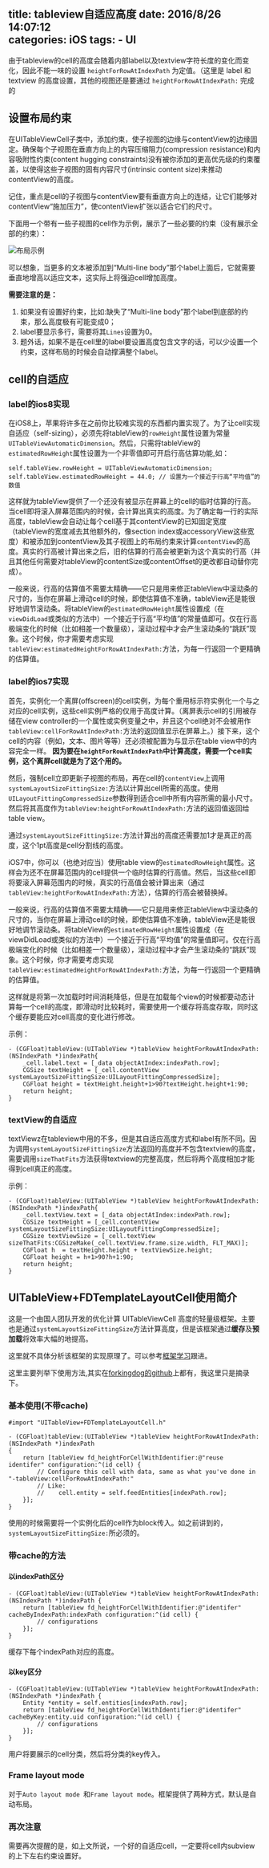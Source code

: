 title: tableview自适应高度
date: 2016/8/26 14:07:12  
categories: iOS 
tags: 
	- UI
---

由于tableview的cell的高度会随着内部label以及textview字符长度的变化而变化，因此不能一味的设置 `heightForRowAtIndexPath` 为定值。（这里是 label 和 textview 的高度设置，其他的视图还是要通过 `heightForRowAtIndexPath:` 完成的

<!--more-->

## 设置布局约束
在UITableViewCell子类中，添加约束，使子视图的边缘与contentView的边缘固定。确保每个子视图在垂直方向上的内容压缩阻力(compression resistance)和内容吸附性约束(content hugging constraints)没有被你添加的更高优先级的约束覆盖，以使得这些子视图的固有内容尺寸(intrinsic content size)来推动contentView的高度。

记住，重点是cell的子视图与contentView要有垂直方向上的连结，让它们能够对contentView“施加压力”，使contentView扩张以适合它们的尺寸。

下面用一个带有一些子视图的cell作为示例，展示了一些必要的约束（没有展示全部的约束）：

![布局示例](https://github.com/zhang759740844/MyImgs/blob/master/MyBlog/tableviewautolayout1.png?raw=true)

可以想象，当更多的文本被添加到“Multi-line body”那个label上面后，它就需要垂直地增高以适应文本，这实际上将强迫cell增加高度。

**需要注意的是：**
1. 如果没有设置好约束，比如:缺失了“Multi-line body”那个label到底部的约束，那么高度极有可能变成0；
2. label要显示多行，需要将其`Lines`设置为0。
3. 题外话，如果不是在cell里的label要设置高度包含文字的话，可以少设置一个约束，这样布局的时候会自动撑满整个label。

## cell的自适应
### label的ios8实现
在iOS8上，苹果将许多在之前你比较难实现的东西都内置实现了。为了让cell实现自适应（self-sizing），必须先将tableView的`rowHeight`属性设置为常量`UITableViewAutomaticDimension`。然后，只需将tableView的`estimatedRowHeight`属性设置为一个非零值即可开启行高估算功能,如：
```objc
self.tableView.rowHeight = UITableViewAutomaticDimension;
self.tableView.estimatedRowHeight = 44.0; // 设置为一个接近于行高“平均值”的数值
```

这样就为tableView提供了一个还没有被显示在屏幕上的cell的临时估算的行高。当cell即将滚入屏幕范围内的时候，会计算出真实的高度。为了确定每一行的实际高度，tableView会自动让每个cell基于其contentView的已知固定宽度（tableView的宽度减去其他额外的，像section index或accessoryView这些宽度）和被添加到contentView及其子视图上的布局约束来计算`contentView`的高度。真实的行高被计算出来之后，旧的估算的行高会被更新为这个真实的行高（并且其他任何需要对tableView的contentSize或contentOffset的更改都自动替你完成）。

一般来说，行高的估算值不需要太精确——它只是用来修正tableView中滚动条的尺寸的，当你在屏幕上滑动cell的时候，即使估算值不准确，tableView还是能很好地调节滚动条。将tableView的`estimatedRowHeight`属性设置成（在`viewDidLoad`或类似的方法中）一个接近于行高“平均值”的常量值即可。仅在行高极端变化的时候（比如相差一个数量级），滚动过程中才会产生滚动条的“跳跃”现象。这个时候，你才需要考虑实现`tableView:estimatedHeightForRowAtIndexPath:`方法，为每一行返回一个更精确的估算值。

### label的ios7实现
首先，实例化一个离屏(offscreen)的cell实例，为每个重用标示符实例化一个与之对应的cell实例，这些cell实例严格的仅用于高度计算。（离屏表示cell的引用被存储在view controller的一个属性或实例变量之中，并且这个cell绝对不会被用作`tableView:cellForRowAtIndexPath:`方法的返回值显示在屏幕上。）接下来，这个cell的内容（例如，文本、图片等等）还必须被配置为与显示在table view中的内容完全一样。
**因为要在`heightForRowAtIndexPath`中计算高度，需要一个cell实例，这个离屏cell就是为了这个用的。**

然后，强制cell立即更新子视图的布局，再在cell的`contentView`上调用`systemLayoutSizeFittingSize:`方法以计算出cell所需的高度。使用`UILayoutFittingCompressedSize`参数得到适合cell中所有内容所需的最小尺寸。然后将其高度作为`tableView:heightForRowAtIndexPath:`方法的返回值返回给table view。

通过`systemLayoutSizeFittingSize:`方法计算出的高度还需要加1才是真正的高度，这个1pt高度是cell分割线的高度。

iOS7中，你可以（也绝对应当）使用table view的`estimatedRowHeight`属性。这样会为还不在屏幕范围内的cell提供一个临时估算的行高值。然后，当这些cell即将要滚入屏幕范围内的时候，真实的行高值会被计算出来（通过`tableView:heightForRowAtIndexPath:`方法），估算的行高会被替换掉。

一般来说，行高的估算值不需要太精确——它只是用来修正tableView中滚动条的尺寸的，当你在屏幕上滑动cell的时候，即使估算值不准确，tableView还是能很好地调节滚动条。将tableView的`estimatedRowHeight`属性设置成（在viewDidLoad或类似的方法中）一个接近于行高“平均值”的常量值即可。仅在行高极端变化的时候（比如相差一个数量级），滚动过程中才会产生滚动条的“跳跃”现象。这个时候，你才需要考虑实现`tableView:estimatedHeightForRowAtIndexPath:`方法，为每一行返回一个更精确的估算值。

这样就是将第一次加载时时间消耗降低，但是在加载每个view的时候都要动态计算每一个cell的高度，即滑动时比较耗时，需要使用一个缓存将高度存取，同时这个缓存要能应对cell高度的变化进行修改。

示例：
```objc
- (CGFloat)tableView:(UITableView *)tableView heightForRowAtIndexPath:(NSIndexPath *)indexPath{
    _cell.label.text = [_data objectAtIndex:indexPath.row];
    CGSize textHeight = [_cell.contentView systemLayoutSizeFittingSize:UILayoutFittingCompressedSize];
    CGFloat height = textHeight.height+1>90?textHeight.height+1:90;
    return height;
}
```

### textView的自适应
textViewz在tableview中用的不多，但是其自适应高度方式和label有所不同。因为调用`systemLayoutSizeFittingSize`方法返回的高度并不包含textview的高度，需要调用`sizeThatFits`方法获得textview的完整高度，然后将两个高度相加才能得到cell真正的高度。

示例：
```objc
- (CGFloat)tableView:(UITableView *)tableView heightForRowAtIndexPath:(NSIndexPath *)indexPath{
    _cell.textView.text = [_data objectAtIndex:indexPath.row];
    CGSize textHeight = [_cell.contentView systemLayoutSizeFittingSize:UILayoutFittingCompressedSize];
    CGSize textViewSize = [_cell.textView sizeThatFits:CGSizeMake(_cell.textView.frame.size.width, FLT_MAX)];
    CGFloat h  = textHeight.height + textViewSize.height;
    CGFloat height = h+1>90?h+1:90;
    return height;
}
```

## UITableView+FDTemplateLayoutCell使用简介
这是一个由国人团队开发的优化计算 UITableViewCell 高度的轻量级框架。主要也是通过`systemLayoutSizeFittingSize`方法计算高度，但是该框架通过**缓存**及**预加载**将效率大幅的地提高。

这里就不具体分析该框架的实现原理了。可以参考[框架学习](http://blog.qiji.tech/archives/9538?utm_source=tuicool&utm_medium=referral)跟进。

这里主要列举下使用方法,其实在[forkingdog的github](https://github.com/forkingdog/UITableView-FDTemplateLayoutCell)上都有，我这里只是摘录下。

### 基本使用(不带cache)
```objc
#import "UITableView+FDTemplateLayoutCell.h"

- (CGFloat)tableView:(UITableView *)tableView heightForRowAtIndexPath:(NSIndexPath *)indexPath
{
    return [tableView fd_heightForCellWithIdentifier:@"reuse identifer" configuration:^(id cell) {
        // Configure this cell with data, same as what you've done in "-tableView:cellForRowAtIndexPath:"
        // Like:
        //    cell.entity = self.feedEntities[indexPath.row];
    }];
}
```

使用的时候需要将一个实例化后的cell作为block传入。如之前讲到的，`systemLayoutSizeFittingSize:`所必须的。

### 带cache的方法
#### 以indexPath区分
```objc
- (CGFloat)tableView:(UITableView *)tableView heightForRowAtIndexPath:(NSIndexPath *)indexPath {
    return [tableView fd_heightForCellWithIdentifier:@"identifer" cacheByIndexPath:indexPath configuration:^(id cell) {
        // configurations
    }];
}
```
缓存下每个indexPath对应的高度。

#### 以key区分
```objc
- (CGFloat)tableView:(UITableView *)tableView heightForRowAtIndexPath:(NSIndexPath *)indexPath {
    Entity *entity = self.entities[indexPath.row];
    return [tableView fd_heightForCellWithIdentifier:@"identifer" cacheByKey:entity.uid configuration:^(id cell) {
        // configurations
    }];
}
```
用户将要展示的cell分类，然后将分类的key传入。

### Frame layout mode
对于`Auto layout mode `和`Frame layout mode`。框架提供了两种方式，默认是自动布局。 

### 再次注意
需要再次提醒的是，如上文所说，一个好的自适应cell，一定要将cell内subview的上下左右约束设置好。

